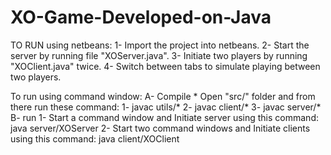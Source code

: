 # XO-Game-Developed-on-Java

TO RUN using netbeans: 
    1- Import the project into netbeans.
    2- Start the server by running file "XOServer.java".
    3- Initiate two players by running "XOClient.java" twice.
    4- Switch between tabs to simulate playing between two players.

To run using command window:
    A- Compile
        * Open "src/" folder and from there run these command:
            1- javac utils/*
            2- javac client/*
            3- javac server/*
    B- run
        1- Start a command window and Initiate server using this command:
            java server/XOServer
        2- Start two command windows and Initiate clients using this command:
            java client/XOClient
